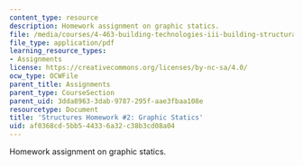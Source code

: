 ```yaml
---
content_type: resource
description: Homework assignment on graphic statics.
file: /media/courses/4-463-building-technologies-iii-building-structural-systems-ii-fall-2002/af0368cd5bb544336a32c38b3cd08a04_hw2.pdf
file_type: application/pdf
learning_resource_types:
- Assignments
license: https://creativecommons.org/licenses/by-nc-sa/4.0/
ocw_type: OCWFile
parent_title: Assignments
parent_type: CourseSection
parent_uid: 3dda8963-3dab-9787-295f-aae3fbaa108e
resourcetype: Document
title: 'Structures Homework #2: Graphic Statics'
uid: af0368cd-5bb5-4433-6a32-c38b3cd08a04
---
```

Homework assignment on graphic statics.